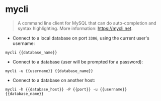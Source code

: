 # mycli

> A command line client for MySQL that can do auto-completion and syntax highlighting.
> More information: <https://mycli.net>.

- Connect to a local database on port `3306`, using the current user's username:

`mycli {{database_name}}`

- Connect to a database (user will be prompted for a password):

`mycli -u {{username}} {{database_name}}`

- Connect to a database on another host:

`mycli -h {{database_host}} -P {{port}} -u {{username}} {{database_name}}`
